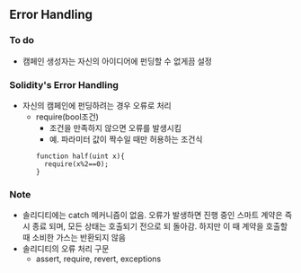 ## Error Handling

### To do
- 캠페인 생성자는 자신의 아이디어에 펀딩할 수 없게끔 설정

### Solidity's Error Handling
- 자신의 캠페인에 펀딩하려는 경우 오류로 처리
  - require(bool조건)
    - 조건을 만족하지 않으면 오류를 발생시킴
    - 예. 파라미터 값이 짝수일 때만 허용하는 조건식
    ~~~
    function half(uint x){
      require(x%2==0);
    }
    ~~~

### Note
- 솔리디티에는 catch 메커니즘이 없음. 오류가 발생하면 진행 중인 스마트 계약은 즉시 종료 되며,
모든 상태는 호출되기 전으로 되 돌아감. 하지만 이 때 계약을 호출할 때 소비한 가스는 반환되지 않음
- 솔리디티의 오류 처리 구문
  - assert, require, revert, exceptions
